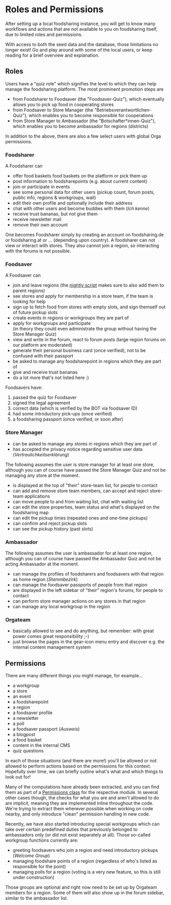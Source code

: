 # Roles and Permissions

After setting up a local foodsharing instance, you will get to know many workflows and actions
that are not available to you on foodsharing itself, due to limited roles and permissions.

With access to both the seed data and the database, those limitations no longer exist!
Go and play around with some of the local users, or keep reading for a brief overview and explanation.

## Roles

Users have a "quiz role" which signifies the level to which they can help manage the foodsharing platform.
The most prominent promotion steps are
- from Foodsharer to Foodsaver (the "Foodsaver-Quiz"), which eventually allows you to pick up food in cooperating stores
- from Foodsaver to Store Manager (the "Betriebsverantwortlichen-Quiz"), which enables you to become responsible for cooperations
- from Store Manager to Ambassador (the "Botschafter\*innen-Quiz"), which enables you to become ambassador for regions (districts)

In addition to the above, there are also a few select users with global Orga permissions.

### Foodsharer

A Foodsharer can
- offer food baskets food baskets on the platform or pick them up
- post information to foodsharepoints (e.g. about current content)
- join or participate in events
- see some personal data for other users (pickup count, forum posts, public info, regions & workgroups, wall)
- edit their own profile and optionally include their address
- chat with other users and become buddies with them (*Ich kenne*)
- receive trust bananas, but not give them
- receive newsletter mail
- remove their own account

One becomes Foodsharer simply by creating an account on foodsharing.de or foodsharing.at or ... (depending upon country).
A foodsharer can not view or interact with stores.
They also cannot join a region, so interacting with the forums is not possible.

### Foodsaver

A Foodsaver can

- join and leave regions (the [nightly script](scripts.md#nightly-maintenance) makes sure to also add them to parent regions)
- see stores and apply for membership in a store team, if the team is looking for help
- sign up to fetch food from stores with empty slots, and sign themself out of future pickup slots
- create events in regions or workgroups they are part of
- apply for workgroups and participate  
  (in theory they could even administrate the group without having the Store Manager Quiz)
- view and write in the forum, react to forum posts (large region forums on our platform are moderated)
- generate their personal business card (once verified), not to be confused with their passport
- be asked to manage any foodsharepoint in regions which they are part of
- give and receive trust bananas
- do a lot more that's not listed here :)

Foodsavers have:
1. passed the quiz for Foodsaver
2. signed the legal agreement
3. correct data (which is verified by the BOT via foodsaver ID)
4. had some introductory pick-ups (once verified)
5. a foodsharing passport (once verified, or soon after)

### Store Manager

- can be asked to manage any stores in regions which they are part of
- has accepted the privacy notice regarding sensitive user data (*Vertraulichkeitserklärung*)

The following assumes the user is store manager for at least one store, although you can
of course have passed the Store Manager Quiz and not be managing any store at the moment.

- is displayed at the top of "their" store-team list, for people to contact
- can add and remove store team members, can accept and reject store-team applications
- can move people to and from waiting list, chat with waiting list
- can edit the store properties, team status and what's displayed on the foodsharing map
- can edit the pickup times (repeated ones and one-time pickups)
- can confirm and reject pickup slots
- can see the pickup history (past slots)

### Ambassador

The following assumes the user is ambassador for at least one region, although you can
of course have passed the Ambassador Quiz and not be acting Ambassador at the moment.

- can manage the profiles of foodsharers and foodsavers with that region as home region (*Stammbezirk*)
- can manage the foodsaver passports of people from that region
- are displayed in the left sidebar of "their" region's forums, for people to contact
- can perform store manager actions on any stores in that region
- can manage any local workgroup in the region

### Orgateam
- basically allowed to see and do anything, but remember: with great power comes great responsibility ;-)
- just browse the pages in the gear-icon menu entry and discover e.g. the internal content management system

## Permissions

There are many different things you might manage, for example...
- a workgroup
- a store
- an event
- a foodsharepoint
- a region
- a foodsaver profile
- a newsletter
- a poll
- a foodsaver passport (*Ausweis*)
- a blogpost
- a food basket
- content in the internal CMS
- quiz questions

In each of those situations (and there are more!) you'll be allowed or not allowed to perform actions
based on the permissions for this context.
Hopefully over time, we can briefly outline what's what and which things to look out for!

Many of the computations have already been extracted, and you can find them as part of a
[Permissions class](php-structure.md#permissions) for the respective module.
In several other cases though, the checks for what you are and aren't allowed to do are implicit,
meaning they are implemented inline throughout the code.
We're trying to extract them wherever possible when working on code nearby,
and only introduce "clean" permission handling in new code.

Recently, we have also started introducing special workgroups which can take over certain predefined duties
that previously belonged to ambassadors only (or did not exist separately at all).
Those so-called workgroup functions currently are:
- greeting foodsavers who join a region and need introductory pickups (*Welcome Group*)
- managing foodshare points of a region (regardless of who's listed as responsible for the point)
- managing polls for a region (voting is a very new feature, so this is still under construction)

Those groups are optional and right now need to be set up by Orgateam members for a region.
Some of them will also show up in the forum sidebar, similar to the ambassador list.
